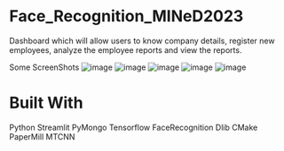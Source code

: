 # Face_Recognition_MINeD2023

Dashboard which will allow users to know company details, register new employees, analyze the employee reports and view the reports.

Some ScreenShots
![image](https://github.com/modiparv/Face_Recognition_MINeD2023/assets/93371014/e74ada1a-294f-4875-9af5-b3025de1994a)
![image](https://github.com/modiparv/Face_Recognition_MINeD2023/assets/93371014/5ccfa7b5-aefe-4a81-89b7-7e3105c83861)
![image](https://github.com/modiparv/Face_Recognition_MINeD2023/assets/93371014/a7b5e670-7854-4aa0-98d8-f1b0fdd3744d)
![image](https://github.com/modiparv/Face_Recognition_MINeD2023/assets/93371014/5156ff38-16b5-4950-84fd-39c4aa0a8a7a)
![image](https://github.com/modiparv/Face_Recognition_MINeD2023/assets/93371014/65213d36-9f23-4ecb-babb-ac489fac59e2)

    

# Built With
Python
Streamlit
PyMongo
Tensorflow
FaceRecognition
Dlib
CMake
PaperMill
MTCNN
